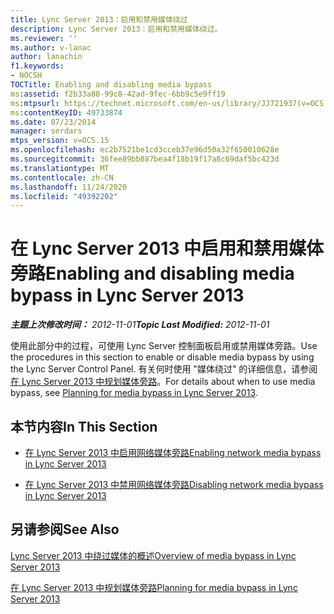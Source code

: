 ```yaml
---
title: Lync Server 2013：启用和禁用媒体绕过
description: Lync Server 2013：启用和禁用媒体绕过。
ms.reviewer: ''
ms.author: v-lanac
author: lanachin
f1.keywords:
- NOCSH
TOCTitle: Enabling and disabling media bypass
ms:assetid: f2b33a88-99c8-42ad-9fec-6bb9c5e9ff19
ms:mtpsurl: https://technet.microsoft.com/en-us/library/JJ721937(v=OCS.15)
ms:contentKeyID: 49733874
ms.date: 07/23/2014
manager: serdars
mtps_version: v=OCS.15
ms.openlocfilehash: ec2b7521be1cd3cceb37e96d50a32f650010628e
ms.sourcegitcommit: 36fee89bb887bea4f18b19f17a8c69daf5bc423d
ms.translationtype: MT
ms.contentlocale: zh-CN
ms.lasthandoff: 11/24/2020
ms.locfileid: "49392202"
---
```

# <a name="enabling-and-disabling-media-bypass-in-lync-server-2013"></a><span data-ttu-id="306b7-103">在 Lync Server 2013 中启用和禁用媒体旁路</span><span class="sxs-lookup"><span data-stu-id="306b7-103">Enabling and disabling media bypass in Lync Server 2013</span></span>

<div data-xmlns="http://www.w3.org/1999/xhtml">

<div class="topic" data-xmlns="http://www.w3.org/1999/xhtml" data-msxsl="urn:schemas-microsoft-com:xslt" data-cs="https://msdn.microsoft.com/">

<div data-asp="https://msdn2.microsoft.com/asp">



</div>

<div id="mainSection">

<div id="mainBody"><span data-ttu-id="306b7-104">

<span> </span></span><span class="sxs-lookup"><span data-stu-id="306b7-104">

<span> </span></span></span>

<span data-ttu-id="306b7-105">_**主题上次修改时间：** 2012-11-01_</span><span class="sxs-lookup"><span data-stu-id="306b7-105">_**Topic Last Modified:** 2012-11-01_</span></span>

<span data-ttu-id="306b7-106">使用此部分中的过程，可使用 Lync Server 控制面板启用或禁用媒体旁路。</span><span class="sxs-lookup"><span data-stu-id="306b7-106">Use the procedures in this section to enable or disable media bypass by using the Lync Server Control Panel.</span></span> <span data-ttu-id="306b7-107">有关何时使用 "媒体绕过" 的详细信息，请参阅 [在 Lync Server 2013 中规划媒体旁路](lync-server-2013-planning-for-media-bypass.md)。</span><span class="sxs-lookup"><span data-stu-id="306b7-107">For details about when to use media bypass, see [Planning for media bypass in Lync Server 2013](lync-server-2013-planning-for-media-bypass.md).</span></span>

<div>

## <a name="in-this-section"></a><span data-ttu-id="306b7-108">本节内容</span><span class="sxs-lookup"><span data-stu-id="306b7-108">In This Section</span></span>

  - [<span data-ttu-id="306b7-109">在 Lync Server 2013 中启用网络媒体旁路</span><span class="sxs-lookup"><span data-stu-id="306b7-109">Enabling network media bypass in Lync Server 2013</span></span>](lync-server-2013-enabling-network-media-bypass.md)

  - [<span data-ttu-id="306b7-110">在 Lync Server 2013 中禁用网络媒体旁路</span><span class="sxs-lookup"><span data-stu-id="306b7-110">Disabling network media bypass in Lync Server 2013</span></span>](lync-server-2013-disabling-network-media-bypass.md)

</div>

<div>

## <a name="see-also"></a><span data-ttu-id="306b7-111">另请参阅</span><span class="sxs-lookup"><span data-stu-id="306b7-111">See Also</span></span>


[<span data-ttu-id="306b7-112">Lync Server 2013 中绕过媒体的概述</span><span class="sxs-lookup"><span data-stu-id="306b7-112">Overview of media bypass in Lync Server 2013</span></span>](lync-server-2013-overview-of-media-bypass.md)  


[<span data-ttu-id="306b7-113">在 Lync Server 2013 中规划媒体旁路</span><span class="sxs-lookup"><span data-stu-id="306b7-113">Planning for media bypass in Lync Server 2013</span></span>](lync-server-2013-planning-for-media-bypass.md)  
  

<span data-ttu-id="306b7-114"></div>

</div>

<span> </span>

</div>

</div>

</span><span class="sxs-lookup"><span data-stu-id="306b7-114"></div>

</div>

<span> </span>

</div>

</div>

</span></span></div>

